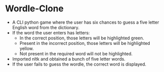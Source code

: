 # Wordle-Clone
 * A CLI python game where the user has six chances to guess a five letter English word from the dictionary. 
 * If the word the user enters has letters:
    * In the correct position, those letters will be highlighted green.
    * Present in the incorrect position, those letters will be highlighted yellow.
    * Not present in the required word will not be highlighted.
 * Imported nltk and obtained a bunch of five letter words.
 * If the user fails to guess the wordle, the correct word is displayed.
